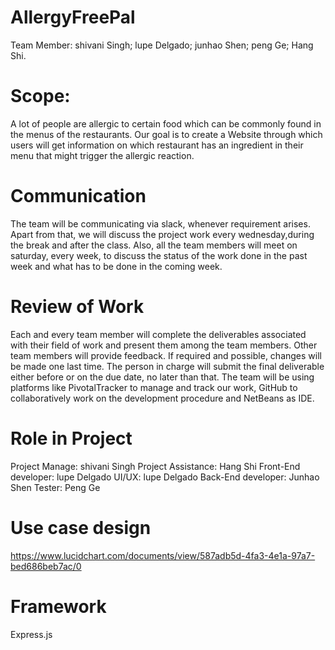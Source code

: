 # AllergyFreePal
Team Member: shivani Singh; lupe Delgado; junhao Shen; peng Ge; Hang Shi.

# Scope:
A lot of people are allergic to certain food which can be commonly found in the menus of the restaurants. Our goal is to create a Website through which users will get information on which restaurant has an ingredient in their menu that might trigger the allergic reaction. 

# Communication
The team will be communicating via slack, whenever requirement arises. Apart from that, we will discuss the project work every wednesday,during the break and after the class. Also, all the team members will meet on saturday, every week, to discuss the status of the work done in the past week and what has to be done in the coming week.

# Review of Work
Each and every team member will complete the deliverables associated with their field of work and present them among the team members.
Other team members will provide feedback.
If required and possible, changes will be made one last time.
The person in charge will submit the final deliverable either before or on the due date, no later than that.
The team will be using platforms like PivotalTracker to manage and track our work, GitHub to collaboratively work on the development procedure and NetBeans as IDE.

# Role in Project
Project Manage: shivani Singh 
Project Assistance: Hang Shi 
Front-End developer: lupe Delgado 
UI/UX: lupe Delgado 
Back-End developer: Junhao Shen 
Tester: Peng Ge

# Use case design

https://www.lucidchart.com/documents/view/587adb5d-4fa3-4e1a-97a7-bed686beb7ac/0



# Framework

Express.js